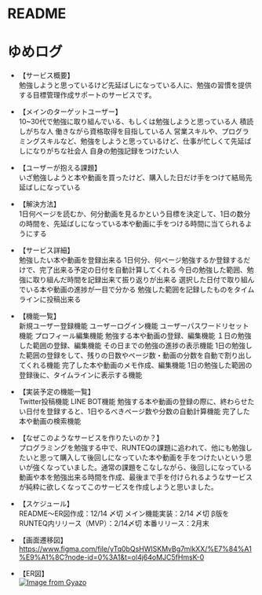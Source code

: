 # README

# ゆめログ

* 【サービス概要】<br>
勉強しようと思っているけど先延ばしになっている人に、勉強の習慣を提供する目標管理作成サポートのサービスです。

* 【メインのターゲットユーザー】<br>
10~30代で勉強に取り組んでいる、もしくは勉強しようと思っている人
積読しがちな人
働きながら資格取得を目指している人
営業スキルや、プログラミングスキルなど、勉強をしようと思っているけど、仕事が忙しくて先延ばしになりがちな社会人
自身の勉強記録をつけたい人

* 【ユーザーが抱える課題】<br>
いざ勉強しようと本や動画を買ったけど、購入した日だけ手をつけて結局先延ばしになっている

* 【解決方法】<br>
1日何ページを読むか、何分動画を見るかという目標を決定して、1日の数分の時間を、先延ばしになっている本や動画に手をつける時間に当てられるようにする

* 【サービス詳細】<br>
勉強したい本や動画を登録出来る
1日何分、何ページ勉強するか登録するだけで、完了出来る予定の日付を自動計算してくれる
今日の勉強した範囲、勉強に取り組んだ時間を記録出来て振り返りが出来る
選択した日付で取り組んでいる本や動画の進捗が一目で分かる
勉強した範囲を記録したものをタイムラインに投稿出来る

* 【機能一覧】<br>
新規ユーザー登録機能
ユーザーログイン機能
ユーザーパスワードリセット機能
プロフィール編集機能
勉強する本や動画の登録、編集機能
１日の勉強した範囲の登録、編集機能
その日までの勉強の進捗の表示機能
1日の勉強した範囲の登録をして、残りの日数やページ数・動画の分数を自動で割り出してくれる機能
完了した本や動画のメモ作成、編集機能
1日の勉強した範囲の登録後に、タイムラインに表示する機能

* 【実装予定の機能一覧】<br>
Twitter投稿機能
LINE BOT機能
勉強する本や動画の登録の際に、終わらせたい日付を登録すると、1日やるべきページ数や分数の自動計算機能
完了した本や動画の検索機能

* 【なぜこのようなサービスを作りたいのか？】<br>
プログラミングを勉強する中で、RUNTEQの課題に追われて、他にも勉強したいと思って購入して後回しになっていた本や動画を手をつけたいという思いが強くなっていました。通常の課題をこなしながら、後回しになっている動画や本を勉強出来る時間を作成、最後まで手を付けられるようなサービスが純粋に欲しくなってこのサービスを作成しようと思いました。

* 【スケジュール】<br>
README〜ER図作成：12/14 〆切
メイン機能実装：2/14 〆切
β版をRUNTEQ内リリース（MVP）：2/14〆切
本番リリース：2月末

* 【画面遷移図】<br>
https://www.figma.com/file/yTq0bQsHWISKMvBg7mlkXX/%E7%84%A1%E9%A1%8C?node-id=0%3A1&t=ol4j64oMJC5fHmsK-0

* 【ER図】<br>
[![Image from Gyazo](https://i.gyazo.com/7e1d42eb4ae9b4ad83edd1a9299a24d9.png)](https://gyazo.com/7e1d42eb4ae9b4ad83edd1a9299a24d9)
